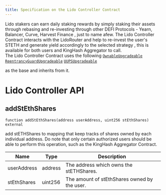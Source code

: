 ```yaml
---
title: Specification on the Lido Controller Contract
---
```


 Lido stakers can earn daily staking rewards by simply staking their assets through rebasing and re-investing through other DEFI Protocols - Yearn, Balancer, Curve, Harvest Finance , just to name afew. The Lido Controller Contract interacts with the LidoRouter and help to re-invest the user's STETH and generate yield accordingly to the selected strategy , this is available for both users and KingHash Aggregator to call.  
 The Lido Controller Contract uses the following 
 [`OwnableUpgradeable`](https://github.com/OpenZeppelin/openzeppelin-contracts-upgradeable/blob/master/contracts/access/OwnableUpgradeable.sol) 
 [`ReentrancyGuardUpgradeable`](https://github.com/OpenZeppelin/openzeppelin-contracts-upgradeable/blob/master/contracts/security/ReentrancyGuardUpgradeable.sol) 
 [`UUPSUpgradeable`](https://github.com/OpenZeppelin/openzeppelin-contracts-upgradeable/blob/master/contracts/proxy/utils/UUPSUpgradeable.sol) 
 
 as the base and inherits from it.

# Lido Controller API

## **addStEthShares**

`function addStEthShares(address userAddress, uint256 stEthShares) external`

add stETHShares to mapping that keep tracks of shares owned by each individual address. Do note that only certain authorized users should be able to perform this operation, such as the KingHash Aggregator Contract.

| Name                  | Type        | Description                           | 
| --------------------- | ------------| -----------------------------------   |
| userAddress           | address     | The address which owns the stETHShares.
| stEthShares           | uint256     | The amount of stEthShares owned by the user. 
